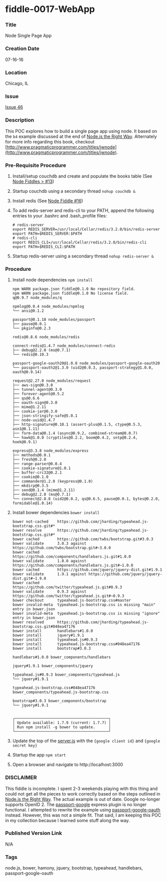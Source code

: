 fiddle-0017-WebApp
======

### Title

Node Single Page App


### Creation Date

07-16-16


### Location

Chicago, IL


### Issue

[Issue 46](https://github.com/bradyhouse/house/issues/46)


### Description

This POC explores how to build a single page app using node. It based on the `b4` example
discussed at the end of [Node.js the Right Way](https://pragprog.com/book/jwnode/node-js-the-right-way).  Alternately for more info regarding this book,
checkout [http://www.pragmaticprogrammer.com/titles/jwnode](http://www.pragmaticprogrammer.com/titles/jwnode).

### Pre-Requisite Procedure

1.  Install/setup couchdb and create and populate the books table (See [Node Fiddles > #13](../fiddle-0013-CouchDB))
2.  Startup couchdb using a secondary thread `nohup couchdb &`
3.  Install redis (See [Node Fiddle #16](../fiddle-0016-Redis))
4.  To add redis-server and redis-cli to your PATH, append the following entries to your .bashrc and .bash_profile files:

        # redis-server
        export REDIS_SERVER=/usr/local/Cellar/redis/3.2.0/bin/redis-server
        export PATH=$REDIS_SERVER:$PATH
        # redis-cli
        export REDIS_CLI=/usr/local/Cellar/redis/3.2.0/bin/redis-cli
        export PATH=$REDIS_CLI:$PATH

5.  Startup redis-server using a secondary thread `nohup redis-server &`

### Procedure

1.  Install node dependencies `npm install`

        npm WARN package.json fiddle@0.1.0 No repository field.
        npm WARN package.json fiddle@0.1.0 No license field.
        q@0.9.7 node_modules/q

        npmlog@0.0.4 node_modules/npmlog
        └── ansi@0.1.2

        passport@0.1.18 node_modules/passport
        ├── pause@0.0.1
        └── pkginfo@0.2.3

        redis@0.8.6 node_modules/redis

        connect-redis@1.4.7 node_modules/connect-redis
        ├── debug@2.2.0 (ms@0.7.1)
        └── redis@0.10.3

        passport-google-oauth20@1.0.0 node_modules/passport-google-oauth20
        └── passport-oauth2@1.3.0 (uid2@0.0.3, passport-strategy@1.0.0, oauth@0.9.14)

        request@2.27.0 node_modules/request
        ├── aws-sign@0.3.0
        ├── tunnel-agent@0.3.0
        ├── forever-agent@0.5.2
        ├── qs@0.6.6
        ├── oauth-sign@0.3.0
        ├── mime@1.2.11
        ├── cookie-jar@0.3.0
        ├── json-stringify-safe@5.0.1
        ├── node-uuid@1.4.7
        ├── http-signature@0.10.1 (assert-plus@0.1.5, ctype@0.5.3, asn1@0.1.11)
        ├── form-data@0.1.4 (async@0.9.2, combined-stream@0.0.7)
        └── hawk@1.0.0 (cryptiles@0.2.2, boom@0.4.2, sntp@0.2.4, hoek@0.9.1)

        express@3.3.8 node_modules/express
        ├── methods@0.0.1
        ├── fresh@0.2.0
        ├── range-parser@0.0.4
        ├── cookie-signature@1.0.1
        ├── buffer-crc32@0.2.1
        ├── cookie@0.1.0
        ├── commander@1.2.0 (keypress@0.1.0)
        ├── mkdirp@0.3.5
        ├── send@0.1.4 (mime@1.2.11)
        ├── debug@2.2.0 (ms@0.7.1)
        └── connect@2.8.8 (uid2@0.0.2, qs@0.6.5, pause@0.0.1, bytes@0.2.0, formidable@1.0.14)

2.  Install bower dependencies `bower install`

        bower not-cached    https://github.com/jharding/typeahead.js-bootstrap.css.git#*
        bower resolve       https://github.com/jharding/typeahead.js-bootstrap.css.git#*
        bower cached        https://github.com/twbs/bootstrap.git#3.0.3
        bower validate      3.0.3 against https://github.com/twbs/bootstrap.git#~3.0.0
        bower cached        https://github.com/components/handlebars.js.git#1.0.0
        bower validate      1.0.0 against https://github.com/components/handlebars.js.git#~1.0.0
        bower cached        https://github.com/jquery/jquery-dist.git#1.9.1
        bower validate      1.9.1 against https://github.com/jquery/jquery-dist.git#~1.9.0
        bower cached        https://github.com/twitter/typeahead.js.git#0.9.3
        bower validate      0.9.3 against https://github.com/twitter/typeahead.js.git#~0.9.3
        bower checkout      typeahead.js-bootstrap.css#master
        bower invalid-meta  typeahead.js-bootstrap.css is missing "main" entry in bower.json
        bower invalid-meta  typeahead.js-bootstrap.css is missing "ignore" entry in bower.json
        bower resolved      https://github.com/jharding/typeahead.js-bootstrap.css.git#048ea47176
        bower install       handlebars#1.0.0
        bower install       jquery#1.9.1
        bower install       typeahead.js#0.9.3
        bower install       typeahead.js-bootstrap.css#048ea47176
        bower install       bootstrap#3.0.3

        handlebars#1.0.0 bower_components/handlebars

        jquery#1.9.1 bower_components/jquery

        typeahead.js#0.9.3 bower_components/typeahead.js
        └── jquery#1.9.1

        typeahead.js-bootstrap.css#048ea47176 bower_components/typeahead.js-bootstrap.css

        bootstrap#3.0.3 bower_components/bootstrap
        └── jquery#1.9.1


        ┌──────────────────────────────────────────┐
        │ Update available: 1.7.9 (current: 1.7.7) │
        │ Run npm install -g bower to update.      │
        └──────────────────────────────────────────┘

3.  Update the top of the [server.js](server.js) with the `{google client id}` and `{google secret key}`
4.  Startup the app `npm start`
5.  Open a browser and navigate to http://localhost:3000


### DISCLAIMER

This fiddle is incomplete. I spent 2-3 weekends playing with this thing and could not get all the pieces to work
correctly based on the steps outlined in [Node.js the Right Way](https://pragprog.com/book/jwnode/node-js-the-right-way).
The actual example is out of date. Google no-longer supports OpenID 2. The [passport-google](https://www.npmjs.com/package/passport-google) express plugin
is no longer functional. I attempted to rewrite the example using [passport-google-oauth](https://www.npmjs.com/package/passport-google-oauth) instead.  However, this
was not a simple fit. That said, I am keeping this POC in my collection because I learned some stuff along the
way.

### Published Version Link

N/A


### Tags

node.js, bower, hamony, jquery, bootstrap, typeahead, handlebars, passport-google-oauth
